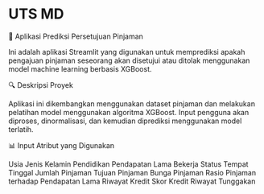 # UTS MD

🎯 Aplikasi Prediksi Persetujuan Pinjaman

Ini adalah aplikasi Streamlit yang digunakan untuk memprediksi apakah pengajuan pinjaman seseorang akan disetujui atau ditolak menggunakan model machine learning berbasis XGBoost.

🔍 Deskripsi Proyek

Aplikasi ini dikembangkan menggunakan dataset pinjaman dan melakukan pelatihan model menggunakan algoritma XGBoost. Input pengguna akan diproses, dinormalisasi, dan kemudian diprediksi menggunakan model terlatih.


📊 Input Atribut yang Digunakan

Usia
Jenis Kelamin
Pendidikan
Pendapatan
Lama Bekerja
Status Tempat Tinggal
Jumlah Pinjaman
Tujuan Pinjaman
Bunga Pinjaman
Rasio Pinjaman terhadap Pendapatan
Lama Riwayat Kredit
Skor Kredit
Riwayat Tunggakan

